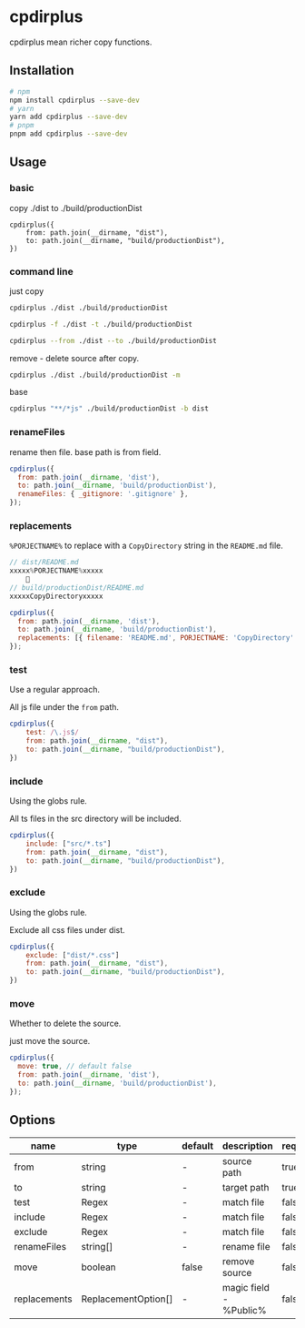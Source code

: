 # cpdirplus

cpdirplus mean richer copy functions.

## Installation

```bash
# npm
npm install cpdirplus --save-dev
# yarn
yarn add cpdirplus --save-dev
# pnpm
pnpm add cpdirplus --save-dev
```

## Usage

### basic

copy ./dist to ./build/productionDist

```
cpdirplus({
    from: path.join(__dirname, "dist"),
    to: path.join(__dirname, "build/productionDist"),
})
```

### command line

just copy

```bash
cpdirplus ./dist ./build/productionDist
```

```bash
cpdirplus -f ./dist -t ./build/productionDist
```

```bash
cpdirplus --from ./dist --to ./build/productionDist
```

remove - delete source after copy.

```bash
cpdirplus ./dist ./build/productionDist -m
```

base

```bash
cpdirplus "**/*js" ./build/productionDist -b dist
```

### renameFiles

rename then file. base path is from field.

```js
cpdirplus({
  from: path.join(__dirname, 'dist'),
  to: path.join(__dirname, 'build/productionDist'),
  renameFiles: { _gitignore: '.gitignore' },
});
```

### replacements

`%PORJECTNAME%` to replace with a `CopyDirectory` string in the `README.md` file.

```js
// dist/README.md
xxxxx%PORJECTNAME%xxxxx
    🔽
// build/productionDist/README.md
xxxxxCopyDirectoryxxxxx
```

```js
cpdirplus({
  from: path.join(__dirname, 'dist'),
  to: path.join(__dirname, 'build/productionDist'),
  replacements: [{ filename: 'README.md', PORJECTNAME: 'CopyDirectory' }],
});
```

### test

Use a regular approach.

All js file under the `from` path.

```js
cpdirplus({
    test: /\.js$/
    from: path.join(__dirname, "dist"),
    to: path.join(__dirname, "build/productionDist"),
})
```

### include

Using the globs rule.

All ts files in the src directory will be included.

```js
cpdirplus({
    include: ["src/*.ts"]
    from: path.join(__dirname, "dist"),
    to: path.join(__dirname, "build/productionDist"),
})
```

### exclude

Using the globs rule.

Exclude all css files under dist.

```js
cpdirplus({
    exclude: ["dist/*.css"]
    from: path.join(__dirname, "dist"),
    to: path.join(__dirname, "build/productionDist"),
})
```

### move

Whether to delete the source.

just move the source.

```js
cpdirplus({
  move: true, // default false
  from: path.join(__dirname, 'dist'),
  to: path.join(__dirname, 'build/productionDist'),
});
```

## Options

| name         | type                | default | description            | required |
| ------------ | ------------------- | ------- | ---------------------- | -------- |
| from         | string              | -       | source path            | true     |
| to           | string              | -       | target path            | true     |
| test         | Regex               | -       | match file             | false    |
| include      | Regex               | -       | match file             | false    |
| exclude      | Regex               | -       | match file             | false    |
| renameFiles  | string[]            | -       | rename file            | false    |
| move         | boolean             | false   | remove source          | false    |
| replacements | ReplacementOption[] | -       | magic field - %Public% | false    |
